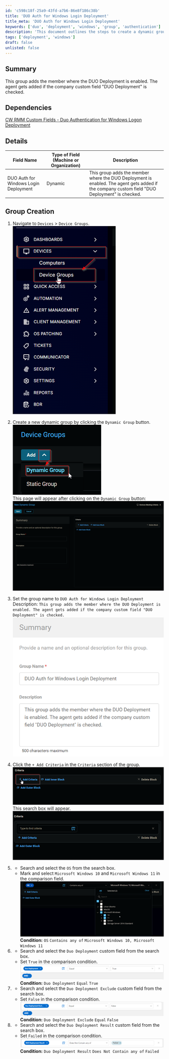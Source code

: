 ```yaml
---
id: 'c598c18f-25a9-43fd-a7b6-86e8f186c38b'
title: 'DUO Auth for Windows Login Deployment'
title_meta: 'DUO Auth for Windows Login Deployment'
keywords: ['duo', 'deployment', 'windows', 'group', 'authentication']
description: 'This document outlines the steps to create a dynamic group for DUO Authentication for Windows Login Deployment in ConnectWise RMM. It details the necessary custom fields and conditions required for the group setup.'
tags: ['deployment', 'windows']
draft: false
unlisted: false
---
```

## Summary

This group adds the member where the DUO Deployment is enabled. The agent gets added if the company custom field "DUO Deployment" is checked.

## Dependencies

[CW RMM Custom Fields - Duo Authentication for Windows Logon Deployment](https://proval.itglue.com/DOC-5078775-17914127)

## Details

| Field Name                                     | Type of Field (Machine or Organization) | Description                                                                                                                                                    |
|------------------------------------------------|-----------------------------------------|----------------------------------------------------------------------------------------------------------------------------------------------------------------|
| DUO Auth for Windows Login Deployment           | Dynamic                                 | This group adds the member where the DUO Deployment is enabled. The agent gets added if the company custom field "DUO Deployment" is checked.              |



## Group Creation

1. Navigate to `Devices` > `Device Groups`.
   ![Step 1](../../../static/img/DUO-Auth-for-Windows-Login-Deployment/image_1.png)

2. Create a new dynamic group by clicking the `Dynamic Group` button.
   ![Step 2](../../../static/img/DUO-Auth-for-Windows-Login-Deployment/image_2.png)  
   This page will appear after clicking on the `Dynamic Group` button:  
   ![Step 2 - Continued](../../../static/img/DUO-Auth-for-Windows-Login-Deployment/image_3.png)

3. Set the group name to `DUO Auth for Windows Login Deployment`  
   Description: `This group adds the member where the DUO Deployment is enabled. The agent gets added if the company custom field "DUO Deployment" is checked.`  
   ![Step 3](../../../static/img/DUO-Auth-for-Windows-Login-Deployment/image_4.png)

4. Click the `+ Add Criteria` in the `Criteria` section of the group.  
   ![Step 4](../../../static/img/DUO-Auth-for-Windows-Login-Deployment/image_5.png)  
   This search box will appear.  
   ![Step 4 - Continued](../../../static/img/DUO-Auth-for-Windows-Login-Deployment/image_6.png)

5. - Search and select the `OS` from the search box.
   - Mark and select `Microsoft Windows 10` and `Microsoft Windows 11` in the comparison field.  
   ![Step 5](../../../static/img/DUO-Auth-for-Windows-Login-Deployment/image_7.png)  
   **Condition:** `OS` `Contains any of` `Microsoft Windows 10, Microsoft Windows 11`

6. - Search and select the `Duo Deployment` custom field from the search box.
   - Set `True` in the comparison condition.  
   ![Step 6](../../../static/img/DUO-Auth-for-Windows-Login-Deployment/image_8.png)  
   **Condition:** `Duo Deployment` `Equal` `True`

7. - Search and select the `Duo Deployment Exclude` custom field from the search box.
   - Set `False` in the comparison condition.  
   ![Step 7](../../../static/img/DUO-Auth-for-Windows-Login-Deployment/image_9.png)  
   **Condition:** `Duo Deployment Exclude` `Equal` `False`

8. - Search and select the `Duo Deployment Result` custom field from the search box.
   - Set `Failed` in the comparison condition.  
   ![Step 8](../../../static/img/DUO-Auth-for-Windows-Login-Deployment/image_10.png)  
   **Condition:** `Duo Deployment Result` `Does Not Contain any of` `Failed`











